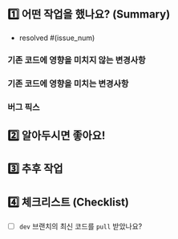 ## 1️⃣ 어떤 작업을 했나요? (Summary)

- resolved #(issue_num)

### 기존 코드에 영향을 미치지 않는 변경사항

### 기존 코드에 영향을 미치는 변경사항

### 버그 픽스

## 2️⃣ 알아두시면 좋아요!

## 3️⃣ 추후 작업

## 4️⃣ 체크리스트 (Checklist)

- [ ] `dev` 브랜치의 최신 코드를 `pull` 받았나요?
